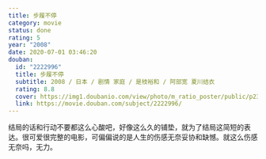 ```yaml
---
title: 步履不停
category: movie
status: done
rating: 5
year: "2008"
date: 2020-07-01 03:46:20
douban:
  id: "2222996"
  title: 步履不停
  subtitle: 2008 / 日本 / 剧情 家庭 / 是枝裕和 / 阿部宽 夏川结衣
  rating: 8.8
  cover: https://img1.doubanio.com/view/photo/m_ratio_poster/public/p2375245718.jpg
  link: https://movie.douban.com/subject/2222996/
---
```


结局的话和行动不要都这么心酸吧，好像这么久的铺垫，就为了结局这简短的表达。很可爱很完整的电影，可偏偏说的是人生的伤感无奈妥协和缺憾。就这么伤感无奈吗，无力。
